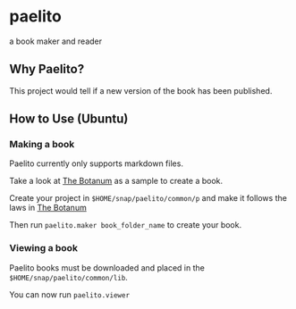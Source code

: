 # paelito

a book maker and reader

## Why Paelito?
This project would tell if a new version of the book has been published.


## How to Use (Ubuntu)

### Making a book
Paelito currently only supports markdown files.

Take a look at [The Botanum](https://github.com/bankole7782/the_botanum) as a sample to create a book.

Create your project in `$HOME/snap/paelito/common/p` and make it follows the laws in [The Botanum](https://github.com/bankole7782/the_botanum)

Then run `paelito.maker book_folder_name` to create your book.

### Viewing a book
Paelito books must be downloaded and placed in the `$HOME/snap/paelito/common/lib`.

You can now run `paelito.viewer`

